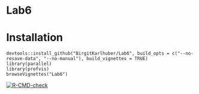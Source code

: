 # Lab6

# Installation

```
devtools::install_github("BirgitKarlhuber/Lab6", build_opts = c("--no-resave-data", "--no-manual"), build_vignettes = TRUE)
library(parallel)
library(profvis)
browseVignettes("Lab6")
```

[![R-CMD-check](https://github.com/BirgitKarlhuber/Lab6/actions/workflows/R-CMD-check.yaml/badge.svg)](https://github.com/BirgitKarlhuber/Lab6/actions/workflows/R-CMD-check.yaml)